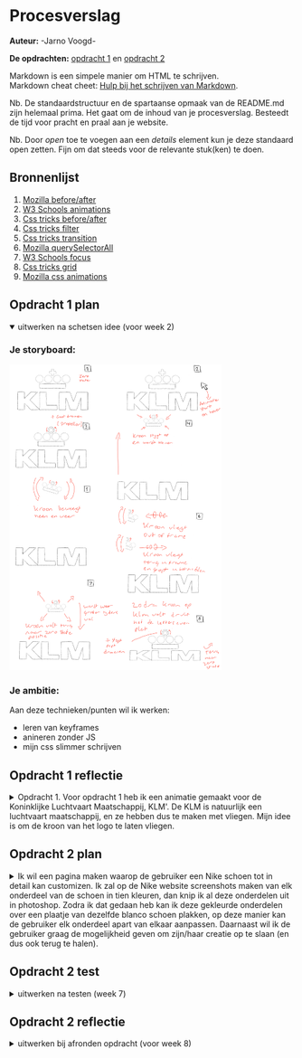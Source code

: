 # Procesverslag
**Auteur:** -Jarno Voogd-

**De opdrachten:** [opdracht 1](opdracht1/index.html) en [opdracht 2](opdracht2/index.html)


Markdown is een simpele manier om HTML te schrijven.  
Markdown cheat cheet: [Hulp bij het schrijven van Markdown](https://github.com/adam-p/markdown-here/wiki/Markdown-Cheatsheet).

Nb. De standaardstructuur en de spartaanse opmaak van de README.md zijn helemaal prima. Het gaat om de inhoud van je procesverslag. Besteedt de tijd voor pracht en praal aan je website.

Nb. Door *open* toe te voegen aan een *details* element kun je deze standaard open zetten. Fijn om dat steeds voor de relevante stuk(ken) te doen.



## Bronnenlijst
  1. [Mozilla before/after](https://developer.mozilla.org/en-US/docs/Web/CSS/::before)
  2. [W3 Schools animations](https://www.w3schools.com/css/css3_animations.asp)
  3. [Css tricks before/after](https://css-tricks.com/almanac/selectors/a/after-and-before/)
  4. [Css tricks filter](https://css-tricks.com/almanac/properties/f/filter/)
  5. [Css tricks transition](https://css-tricks.com/almanac/properties/t/transition/)
  6. [Mozilla querySelectorAll](https://developer.mozilla.org/en-US/docs/Web/API/Document/querySelectorAll)
  7. [W3 Schools focus](https://www.w3schools.com/jsref/met_html_focus.asp)
  8. [Css tricks grid](https://css-tricks.com/snippets/css/complete-guide-grid/)
  9. [Mozilla css animations](https://developer.mozilla.org/en-US/docs/Web/CSS/CSS_Animations/Using_CSS_animations)


## Opdracht 1 plan

<details open>
  <summary>uitwerken na schetsen idee (voor week 2)</summary>


  ### Je storyboard:
  <img src="opdracht1/images/moodboard.png" width="375px" alt="storyboard voor opdracht 1">


  ### Je ambitie: 
  Aan deze technieken/punten wil ik werken:
  - leren van keyframes
  - anineren zonder JS
  - mijn css slimmer schrijven
 
</details>



## Opdracht 1 reflectie

<details>
  <summary>Opdracht 1. 
  Voor opdracht 1 heb ik een animatie gemaakt voor de Koninklijke Luchtvaart Maatschappij, KLM'. 
  De KLM is natuurlijk een luchtvaart maatschappij, en ze hebben dus te maken met vliegen. Mijn idee
  is om de kroon van het logo te laten vliegen.</summary>


  ### Je uitkomst - karakteristiek screenshot(s):
  <img src="opdracht1/images/eindresultaat.png" width="375px" alt="uitomst opdracht 1">


  ### Dit ging goed/Heb ik geleerd: 
  Wat ik heb geleerd, is het gebruik maken van een ::before en ::after atribute, hiermee heb ik de kroon van KLM gemaakt.
  Ik heb de kroon in drie delen opgedeeld; het balkje, de bolletjes en het kruisje. Deze drie onderdelen heb ik allemaal met 
  before en/of after gemaakt.

  Wat ik ook heb geleerd enkel met css animeren, keyframes gebruiken in mijn code
  en het gebruik van font-face voor fonts, deze drie dingen had ik nog niet eerder gedaan.

  <img src="opdracht1/images/goedPunt.png" width="375px" alt="een goed punt van opdracht 1">


  ### Dit was lastig/Is niet gelukt:
  Ik had het einde van mijn animatie wat vloeiender willen laten verlopen. Omdat de kroon bestaat uit drie losse onderdelen
  bleek het lastig om rotaties mooi uit te laten voeren. 

  <img src="opdracht1/images/verbeterpunt.png" width="375px" alt="verbeterpunt voor opdracht 1">
</details>



## Opdracht 2 plan

<details>
  <summary>Ik wil een pagina maken waarop de gebruiker een Nike schoen tot in detail kan customizen. Ik zal op de Nike
  website screenshots maken van elk onderdeel van de schoen in tien kleuren, dan knip ik al deze onderdelen uit in photoshop.
  Zodra ik dat gedaan heb kan ik deze gekleurde onderdelen over een plaatje van dezelfde blanco schoen plakken, op deze manier
  kan de gebruiker elk onderdeel apart van elkaar aanpassen. Daarnaast wil ik de gebruiker graag de mogelijkheid geven om
  zijn/haar creatie op te slaan (en dus ook terug te halen).</summary>


  ### Je ontwerp:
  <img src="opdracht2\images\ontwerp.png" width="375px" alt="ontwerp opdracht 2">


  ### Je ambitie: 
  Aan deze technieken/punten wil ik werken:
  - Schoen tot in detail kunnen customizen
  - Schoen kunnen opslaan
  - Opgeslagen schoen terug kunnen halen
</details>



## Opdracht 2 test

<details>
  <summary>uitwerken na testen (week 7)</summary>

  - De pagina is nog niet responsive
  - Ik heb nog niet twee User Interface events gebruikt
  - De pagina heeft nog geen darkmode
  - De gebruiker kan maar één schoen opslaan
  - De gebruiker kan geen naam geven aan de creatie



  ### Bevinding 1:
  De pagina is nog niet volledig responsive van groot naar klein scherm.

  #### oplossing:
  Ik heb de pagina volledig responsive gemaakt, in elke stap tussen mobile en web.



  ### Bevinding 2:
  Ik heb nog niet gebruik gemaakt van twee User Interface events.

  #### oplossing:
  Beschrijving hoe je het hebt hebt opgelost of als het niet gelukt is hoe je het zou oplossen (tekst en afbeeding(en)).



  ### Bevinding 3:
  De pagina heeft nog geen dark mode voor gebruikers die hier gebruik van willen maken.

  #### oplossing:
  Ik heb de volledige pagina dark mode - friendly gemaakt. I.p.v dat ik het automatisch laat gaan heb ik een knop gemaakt waarmee de gebruiker zelf kan bepalen welke mode hij wil gebruiken. Ik heb dit gedaan omdat de achtergrond kleur van de pagina invloed kan hebben op hoe de kleuren op de schoen eruit zien.



  ### Bevinding 4:
  De gebruiker kan maar één schoen opslaan en terughalen.

  #### oplossing:
  Ik heb hulp van meneer t'Hooft gekregen hiermee, de gebruiker kan nu tot 8 creaties opslaan. Zit de gebruiker op 8 en wil hij er nog een toevoegen? Dan krijgt hij een melding.



  ### Bevinding 5:
  De gebruiker kan geen naam geven aan zijn/haar creatie.

  #### oplossing:
  Ik heb een functie geschreven waarmee de gebruiker een naam kan geven aan de gemaakte creatie, als de gebruiker geen naam in heeft gevuld kan de creatie niet opgeslagen worden.

  <img src="opdracht2\images\eindproduct1.png" width="375px" alt="eindproduct opdracht 2">
  <img src="opdracht2\images\eindproduct2.png" width="375px" alt="eindproduct opdracht 2">
</details>



## Opdracht 2 reflectie

<details>
  <summary>uitwerken bij afronden opdracht (voor week 8)</summary>

  ### Je uitkomst - karakteristiek screenshot(s):
  <img src="opdracht2\images\eindproduct2.png" width="375px" alt="uitkomst opdracht 2">


  ### Dit ging goed/Heb ik geleerd: 
  Ik heb geleerd dat ik gebruik kan maken van "stuctured clone" om relatief gemakkelijk gemaakte creaties op te slaan. Ook heb ik veel geleerd over het stuctureren van mijn JS, efficienter schrijven van functies, hoe ik de opgeslagen data mooi kan presenteren op het scherm en om beter gebruik te maken van objecten en de voordelen daarvan.

  <img src="opdracht2\images\code2.png" width="375px" alt="top">
  <img src="opdracht2\images\code3.png" width="375px" alt="top">



  ### Dit was lastig/Is niet gelukt:
  Het is mij niet gelukt om de schaduw mooi te maken in dark mode, dit is meer een photoshop probleem maar dit hoort ook bij het uiterlijk van de pagina. Verder heb ik eigenlijk mijn doelen overtroffen en ben ik heel erg tevreden met mijn eindproduct

  <img src="opdracht2\images\eindproduct1.png" width="375px" alt="bummer">
</details>
